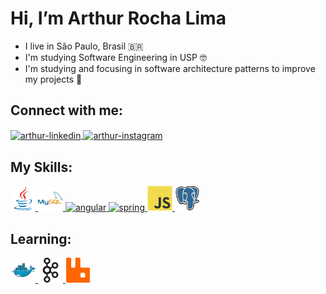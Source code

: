 # Hi, I’m Arthur Rocha Lima 
- I live in São Paulo, Brasil :brazil: 
- I'm studying Software Engineering in USP :nerd_face:	
- I'm studying and focusing in software architecture patterns to improve my projects :memo:

## Connect with me:
<a href="https://www.linkedin.com/in/arthur-rocha-lima-688328176/" target="_blank">
<img align="center" alt="arthur-linkedin" height="30" width="40" src="https://raw.githubusercontent.com/rahuldkjain/github-profile-readme-generator/master/src/images/icons/Social/linked-in-alt.svg" style="max-width:100%;">
</a>
<a href="https://www.instagram.com/rochaa.arthur/" target="_blank">
<img align="center" alt="arthur-instagram" height="30" width="40" src="https://raw.githubusercontent.com/rahuldkjain/github-profile-readme-generator/master/src/images/icons/Social/instagram.svg" style="max-width:100%;">
</a>

## My Skills:
<p align="left"> 
<a href="https://www.java.com" target="_blank"> <img src="https://raw.githubusercontent.com/devicons/devicon/master/icons/java/java-original.svg" alt="java" width="40" height="40"/> </a> 
<a href="https://www.mysql.com/" target="_blank"> <img src="https://raw.githubusercontent.com/devicons/devicon/master/icons/mysql/mysql-original-wordmark.svg" alt="mysql" width="40" height="40"/> </a> 
<a href="https://angular.io" target="_blank"> <img src="https://angular.io/assets/images/logos/angular/angular.svg" alt="angular" width="40" height="40"/> </a> 
<a href="https://spring.io/" target="_blank"> <img src="https://www.vectorlogo.zone/logos/springio/springio-icon.svg" alt="spring" width="40" height="40"/> </a>
<a href="https://developer.mozilla.org/en-US/docs/Web/JavaScript" target="_blank"> <img src="https://raw.githubusercontent.com/devicons/devicon/master/icons/javascript/javascript-original.svg" alt="javascript" width="40" height="40"/> </a> 
<a href="https://www.postgresql.org/" target="_blank"> <img src="https://github.com/devicons/devicon/blob/master/icons/postgresql/postgresql-original.svg" alt="postgresql" width="40" height="40"/> </a>

## Learning:
<a href="https://www.docker.com/" target="_blank"> <img src="https://github.com/devicons/devicon/blob/master/icons/docker/docker-original.svg" alt="docker" width="40" height="40"/> </a> 
<a href="https://kafka.apache.org/" target="_blank"> <img src="https://github.com/devicons/devicon/blob/master/icons/apachekafka/apachekafka-original.svg" alt="apache-kafka" width="40" height="40"/> </a> 
<a href="https://www.rabbitmq.com/" target="_blank"> <img src="https://github.com/devicons/devicon/blob/master/icons/rabbitmq/rabbitmq-original.svg" alt="rabbit-mq" width="40" height="40"/> </a> 
</p>
